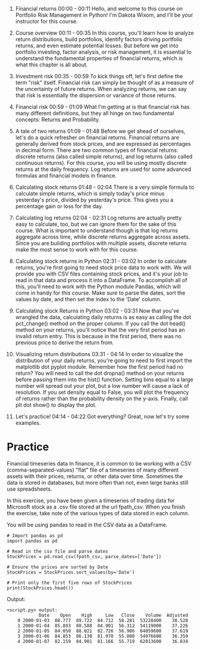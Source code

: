 1. Financial returns
00:00 - 00:11
Hello, and welcome to this course on Portfolio Risk Management in Python! I'm Dakota Wixom, and I'll be your instructor for this course.

2. Course overview
00:11 - 00:35
In this course, you'll learn how to analyze return distributions, build portfolios, identify factors driving portfolio returns, and even estimate potential losses. But before we get into portfolio investing, factor analysis, or risk management, it is essential to understand the fundamental properties of financial returns, which is what this chapter is all about.

3. Investment risk
00:35 - 00:59
To kick things off, let's first define the term "risk" itself. Financial risk can simply be thought of as a measure of the uncertainty of future returns. When analyzing returns, we can say that risk is essentially the dispersion or variance of those returns.

4. Financial risk
00:59 - 01:09
What I'm getting at is that financial risk has many different definitions, but they all hinge on two fundamental concepts: Returns and Probability.

5. A tale of two returns
01:09 - 01:48
Before we get ahead of ourselves, let's do a quick refresher on financial returns. Financial returns are generally derived from stock prices, and are expressed as percentages in decimal form. There are two common types of financial returns: discrete returns (also called simple returns), and log returns (also called continuous returns). For this course, you will be using mostly discrete returns at the daily frequency. Log returns are used for some advanced formulas and financial models in finance.

6. Calculating stock returns
01:48 - 02:04
There is a very simple formula to calculate simple returns, which is simply today's price minus yesterday's price, divided by yesterday's price. This gives you a percentage gain or loss for the day.

7. Calculating log returns
02:04 - 02:31
Log returns are actually pretty easy to calculate, too, but we can ignore them for the sake of this course. What is important to understand though is that log returns aggregate across time, while discrete returns aggregate across assets. Since you are building portfolios with multiple assets, discrete returns make the most sense to work with for this course.

8. Calculating stock returns in Python
02:31 - 03:02
In order to calculate returns, you're first going to need stock price data to work with. We will provide you with CSV files containing stock prices, and it's your job to read in that data and process it into a DataFrame. To accomplish all of this, you'll need to work with the Python module Pandas, which will come in handy for this course. Make sure to parse the dates, sort the values by date, and then set the index to the 'Date' column.

9. Calculating stock Returns in Python
03:02 - 03:31
Now that you've wrangled the data, calculating daily returns is as easy as calling the dot pct_change() method on the proper column. If you call the dot head() method on your returns, you'll notice that the very first period has an invalid return entry. This is because in the first period, there was no previous price to derive the return from.

10. Visualizing return distributions
03:31 - 04:14
In order to visualize the distribution of your daily returns, you're going to need to first import the matplotlib dot pyplot module. Remember how the first period had no return? You will need to call the dot dropna() method on your returns before passing them into the hist() function. Setting bins equal to a large number will spread out your plot, but a low number will cause a lack of resolution. If you set density equal to False, you will plot the frequency of returns rather than the probability density on the y-axis. Finally, call plt dot show() to display the plot.

11. Let's practice!
04:14 - 04:22
Got everything? Great, now let's try some examples.

# Practice

Financial timeseries data
In finance, it is common to be working with a CSV (comma-separated-values) "flat" file of a timeseries of many different assets with their prices, returns, or other data over time. Sometimes the data is stored in databases, but more often than not, even large banks still use spreadsheets.

In this exercise, you have been given a timeseries of trading data for Microsoft stock as a .csv file stored at the url fpath_csv. When you finish the exercise, take note of the various types of data stored in each column.

You will be using pandas to read in the CSV data as a DataFrame.

```
# Import pandas as pd
import pandas as pd

# Read in the csv file and parse dates
StockPrices = pd.read_csv(fpath_csv, parse_dates=['Date'])

# Ensure the prices are sorted by Date
StockPrices = StockPrices.sort_values(by='Date')

# Print only the first five rows of StockPrices
print(StockPrices.head())
```

Output:

```
<script.py> output:
            Date    Open    High     Low   Close    Volume  Adjusted
    0 2000-01-03  88.777  89.722  84.712  58.281  53228400    38.528
    1 2000-01-04  85.893  88.588  84.901  56.312  54119000    37.226
    2 2000-01-05  84.050  88.021  82.726  56.906  64059600    37.619
    3 2000-01-06  84.853  86.130  81.970  55.000  54976600    36.359
    4 2000-01-07  82.159  84.901  81.166  55.719  62013600    36.834
```
